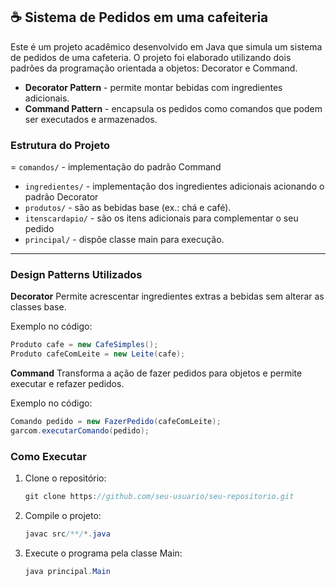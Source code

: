 ☕ Sistema de Pedidos em uma cafeiteria 
---

Este é um projeto acadêmico desenvolvido em Java que simula um sistema de pedidos de uma cafeteria. O projeto foi elaborado
utilizando dois padrões da programação orientada a objetos: Decorator e Command.

- **Decorator Pattern** - permite montar bebidas com ingredientes adicionais.
- **Command Pattern** - encapsula os pedidos como comandos que podem ser executados e armazenados.

### Estrutura do Projeto

= `comandos/` - implementação do padrão Command
- `ingredientes/` - implementação dos ingredientes adicionais acionando o padrão Decorator
- `produtos/` - são as bebidas base (ex.: chá e café).
- `itenscardapio/` - são os itens adicionais para complementar o seu pedido
- `principal/` - dispõe classe main para execução.

---

  ### Design Patterns Utilizados

  **Decorator**
  Permite acrescentar ingredientes extras a bebidas sem alterar as classes base.
  
  Exemplo no código:
  ```java
  Produto cafe = new CafeSimples();
  Produto cafeComLeite = new Leite(cafe);
  ```

  **Command**
  Transforma a ação de fazer pedidos para objetos e permite executar e refazer pedidos.

  Exemplo no código:
  ```java
  Comando pedido = new FazerPedido(cafeComLeite);
  garcom.executarComando(pedido);
  ```
  
  ### Como Executar
  
  1. Clone o repositório:
     ```java
     git clone https://github.com/seu-usuario/seu-repositorio.git
     ```
     
  3. Compile o projeto:
     ```java
     javac src/**/*.java
     ```
     
  5. Execute o programa pela classe Main:
      ```java
     java principal.Main
      ```


